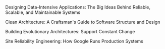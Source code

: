

Designing Data-Intensive Applications: The Big Ideas Behind Reliable, Scalable, and Maintainable Systems

Clean Architecture: A Craftsman's Guide to Software Structure and Design

Building Evolutionary Architectures: Support Constant Change 

Site Reliability Engineering: How Google Runs Production Systems
